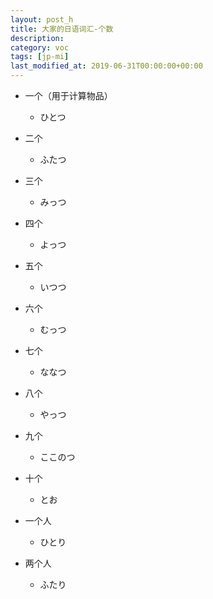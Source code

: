 ```yaml
---
layout: post_h
title: 大家的日语词汇-个数
description: 
category: voc
tags: [jp-mi]
last_modified_at: 2019-06-31T00:00:00+00:00
---
```


- 一个（用于计算物品）

    - ひとつ

- 二个

    - ふたつ

- 三个

    - みっつ

- 四个

    - よっつ

- 五个

    - いつつ

- 六个

    - むっつ

- 七个

    - ななつ

- 八个

    - やっつ

- 九个

    - ここのつ

- 十个

    - とお

- 一个人

    - ひとり

- 两个人

    - ふたり

